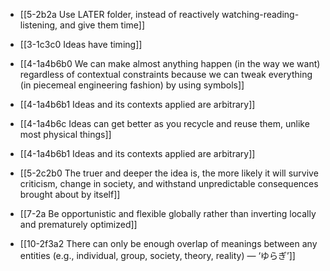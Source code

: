 - [[5-2b2a Use LATER folder, instead of reactively watching-reading-listening, and give them time]]
- [[3-1c3c0 Ideas have timing]]

- [[4-1a4b6b0 We can make almost anything happen (in the way we want) regardless of contextual constraints because we can tweak everything (in piecemeal engineering fashion) by using symbols]]
- [[4-1a4b6b1 Ideas and its contexts applied are arbitrary]]
- [[4-1a4b6c Ideas can get better as you recycle and reuse them, unlike most physical things]]

- [[4-1a4b6b1 Ideas and its contexts applied are arbitrary]]

- [[5-2c2b0 The truer and deeper the idea is, the more likely it will survive criticism, change in society, and withstand unpredictable consequences brought about by itself]]

- [[7-2a Be opportunistic and flexible globally rather than inverting locally and prematurely optimized]]

- [[10-2f3a2 There can only be enough overlap of meanings between any entities (e.g., individual, group, society, theory, reality) — ‘ゆらぎ’]]
